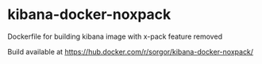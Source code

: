 # kibana-docker-noxpack

Dockerfile for building kibana image with x-pack feature removed

Build available at https://hub.docker.com/r/sorgor/kibana-docker-noxpack/

